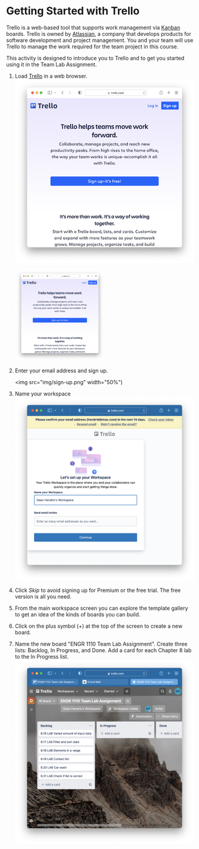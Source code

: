 # Getting Started with Trello

Trello is a web-based tool that supports work management via
[Kanban](https://en.wikipedia.org/wiki/Kanban_board) boards. Trello is owned by
[Atlassian](https://www.atlassian.com/), a company that develops products for
software development and project management. You and your team will use Trello
to manage the work required for the team project in this course.

This activity is designed to introduce you to Trello and to get you started
using it in the Team Lab Assignment.

1. Load [Trello](http://trello.com) in a web browser. ![](img/trello-small.png)

   <img src="img/trello.png" width="50%">

2. Enter your email address and sign up. 

   <img src="img/sign-up.png" width="50%")

1. Name your workspace ![workspace](img/workspace.png)

1. Click *Skip* to avoid signing up for Premium or the free trial. The free
   version is all you need.

1. From the main workspace screen you can explore the template gallery to get an
   idea of the kinds of boards you can build.

1. Click on the plus symbol (+) at the top of the screen to create a new board.


1. Name the new board "ENGR 1110 Team Lab Assignment". Create three lists:
   Backlog, In Progress, and Done. Add a card for each Chapter 8 lab to the In
   Progress list. ![assignment-board](img/assignment-board.png)

 

